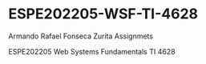 # ESPE202205-WSF-TI-4628
Armando Rafael Fonseca Zurita Assignmets

ESPE202205 Web Systems Fundamentals TI 4628

